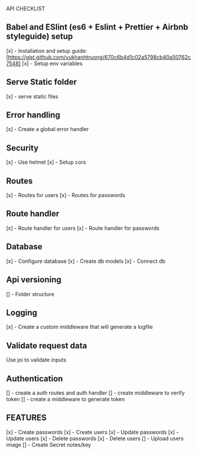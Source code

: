 API CHECKLIST

## Babel and ESlint (es6 + Eslint + Prettier + Airbnb styleguide) setup

[x] - Installation and setup guide: [https://gist.github.com/vukhanhtruong/670c6b4d1c02a5798cb40a50762c7548]
[x] - Setup env variables

## Serve Static folder

[x] - serve static files

## Error handling

[x] - Create a global error handler

## Security

[x] - Use helmet
[x] - Setup cors

## Routes

[x] - Routes for users
[x] - Routes for passwords

## Route handler

[x] - Route handler for users
[x] - Route handler for passwords

## Database

[x] - Configure database
[x] - Create db models
[x] - Connect db

## Api versioning

[] - Folder structure

## Logging

[x] - Create a custom middleware that will generate a logfile

## Validate request data

Use joi to validate inputs

## Authentication

[] - create a auth routes and auth handler
[] - create middleware to verify token
[] - create a middleware to generate token

## FEATURES

[x] - Create passwords
[x] - Create users
[x] - Update passwords
[x] - Update users
[x] - Delete passwords
[x] - Delete users
[] - Upload users image
[] - Create Secret notes/key
